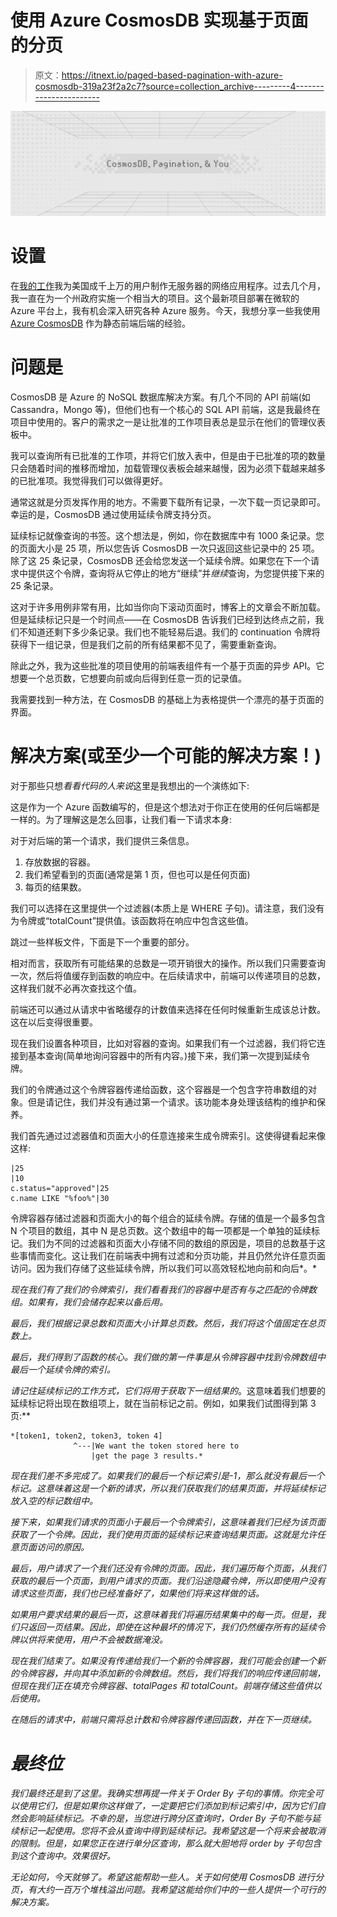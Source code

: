# 使用 Azure CosmosDB 实现基于页面的分页

> 原文：<https://itnext.io/paged-based-pagination-with-azure-cosmosdb-319a23f2a2c7?source=collection_archive---------4----------------------->

![](img/e6fea89813a1729314da4dd8b0f23255.png)

# 设置

在[我的工作](https://www.cloudpwr.com/)我为美国成千上万的用户制作无服务器的网络应用程序。过去几个月，我一直在为一个州政府实施一个相当大的项目。这个最新项目部署在微软的 Azure 平台上，我有机会深入研究各种 Azure 服务。今天，我想分享一些我使用 [Azure CosmosDB](https://azure.microsoft.com/en-us/services/cosmos-db/) 作为静态前端后端的经验。

# 问题是

CosmosDB 是 Azure 的 NoSQL 数据库解决方案。有几个不同的 API 前端(如 Cassandra，Mongo 等)，但他们也有一个核心的 SQL API 前端，这是我最终在项目中使用的。客户的需求之一是让批准的工作项目表总是显示在他们的管理仪表板中。

我可以查询所有已批准的工作项，并将它们放入表中，但是由于已批准的项的数量只会随着时间的推移而增加，加载管理仪表板会越来越慢，因为必须下载越来越多的已批准项。我觉得我们可以做得更好。

通常这就是分页发挥作用的地方。不需要下载所有记录，一次下载一页记录即可。幸运的是，CosmosDB 通过使用延续令牌支持分页。

延续标记就像查询的书签。这个想法是，例如，你在数据库中有 1000 条记录。您的页面大小是 25 项，所以您告诉 CosmosDB 一次只返回这些记录中的 25 项。除了这 25 条记录，CosmosDB 还会给您发送一个延续令牌。如果您在下一个请求中提供这个令牌，查询将从它停止的地方“继续”并*继续*查询，为您提供接下来的 25 条记录。

这对于许多用例非常有用，比如当你向下滚动页面时，博客上的文章会不断加载。但是延续标记只是一个时间点——在 CosmosDB 告诉我们已经到达终点之前，我们不知道还剩下多少条记录。我们也不能轻易后退。我们的 continuation 令牌将获得下一组记录，但是我们之前的所有结果都不见了，需要重新查询。

除此之外，我为这些批准的项目使用的前端表组件有一个基于页面的异步 API。它想要一个总页数，它想要向前或向后得到任意一页的记录值。

我需要找到一种方法，在 CosmosDB 的基础上为表格提供一个漂亮的基于页面的界面。

# 解决方案(或至少一个可能的解决方案！)

对于那些只想*看看代码的人来说*这里是我想出的一个演练如下:

这是作为一个 Azure 函数编写的，但是这个想法对于你正在使用的任何后端都是一样的。为了理解这是怎么回事，让我们看一下请求本身:

对于对后端的第一个请求，我们提供三条信息。

1.  存放数据的容器。
2.  我们希望看到的页面(通常是第 1 页，但也可以是任何页面)
3.  每页的结果数。

我们可以选择在这里提供一个过滤器(本质上是 WHERE 子句)。请注意，我们没有为令牌或“totalCount”提供值。该函数将在响应中包含这些值。

跳过一些样板文件，下面是下一个重要的部分。

相对而言，获取所有可能结果的总数是一项开销很大的操作。所以我们只需要查询一次，然后将值缓存到函数的响应中。在后续请求中，前端可以传递项目的总数，这样我们就不必再次查找这个值。

前端还可以通过从请求中省略缓存的计数值来选择在任何时候重新生成该总计数。这在以后变得很重要。

现在我们设置各种项目，比如对容器的查询。如果我们有一个过滤器，我们将它连接到基本查询(简单地询问容器中的所有内容。)接下来，我们第一次提到延续令牌。

我们的令牌通过这个令牌容器传递给函数，这个容器是一个包含字符串数组的对象。但是请记住，我们并没有通过第一个请求。该功能本身处理该结构的维护和保养。

我们首先通过过滤器值和页面大小的任意连接来生成令牌索引。这使得键看起来像这样:

```
|25
|10
c.status="approved"|25
c.name LIKE "%foo%"|30
```

令牌容器存储过滤器和页面大小的每个组合的延续令牌。存储的值是一个最多包含 N 个项目的数组，其中 N 是总页数。这个数组中的每一项都是一个单独的延续标记。我们为不同的过滤器和页面大小存储不同的数组的原因是，项目的总数基于这些事情而变化。这让我们在前端表中拥有过滤和分页功能，并且仍然允许任意页面访问。因为我们存储了这些延续令牌，所以我们可以高效轻松地向前和向后*。*

*现在我们有了我们的令牌索引，我们看看我们的容器中是否有与之匹配的令牌数组。如果有，我们会储存起来以备后用。*

*最后，我们根据记录总数和页面大小计算总页数。然后，我们将这个值固定在总页数上。*

*最后，我们得到了函数的核心。我们做的第一件事是从令牌容器中找到令牌数组中最后一个延续令牌的索引。*

*请记住延续标记的工作方式，它们将用于获取下一组结果的*。这意味着我们想要的延续标记将出现在数组项上，就在当前标记之前。例如，如果我们试图得到第 3 页:**

```
*[token1, token2, token3, token 4]
              ^---|We want the token stored here to 
                  |get the page 3 results.*
```

*现在我们差不多完成了。如果我们的最后一个标记索引是-1，那么就没有最后一个标记。这意味着这是一个新的请求，所以我们获取我们的结果页面，并将延续标记放入空的标记数组中。*

*接下来，如果我们请求的页面小于最后一个令牌索引，这意味着我们已经为该页面获取了一个令牌。因此，我们使用页面的延续标记来查询结果页面。这就是允许任意页面访问的原因。*

*最后，用户请求了一个我们还没有令牌的页面。因此，我们遍历每个页面，从我们获取的最后一个页面，到用户请求的页面。我们沿途隐藏令牌，所以即使用户没有请求这些页面，我们也已经准备好了，如果他们将来这样做的话。*

*如果用户要求结果的最后一页，这意味着我们将遍历结果集中的每一页。但是，我们只返回一页结果。因此，即使在这种最坏的情况下，我们仍然缓存所有的延续令牌以供将来使用，用户不会被数据淹没。*

*现在我们结束了。如果没有传递给我们一个新的令牌容器，我们可能会创建一个新的令牌容器，并向其中添加新的令牌数组。然后，我们将我们的响应传递回前端，但现在我们正在填充令牌容器、totalPages 和 totalCount。前端存储这些值供以后使用。*

*在随后的请求中，前端只需将总计数和令牌容器传递回函数，并在下一页继续。*

# *最终位*

*我们最终还是到了这里。我确实想再提一件关于 Order By 子句的事情。你完全可以使用它们，但是如果你这样做了，一定要把它们添加到标记索引中，因为它们自然会影响延续标记。不幸的是，当您进行跨分区查询时，Order By 子句不能与延续标记一起使用。您将不会从查询中得到延续标记。我希望这是一个将来会被取消的限制。但是，如果您正在进行单分区查询，那么就大胆地将 order by 子句包含到这个查询中。效果很好。*

*无论如何，今天就够了。希望这能帮助一些人。关于如何使用 CosmosDB 进行分页，有大约一百万个堆栈溢出问题。我希望这能给你们中的一些人提供一个可行的解决方案。*
